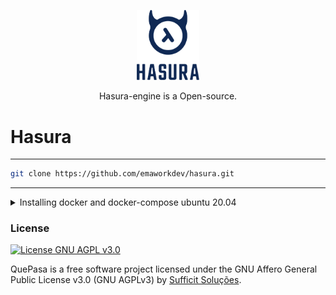 <p align="center">
	<img src="https://github.com/emaworkdev/hasura/blob/main/hasura.png" alt="Hasura-logo" width="100" />	
	<p align="center">Hasura-engine is a Open-source.</p>
</p>

# Hasura

<hr>

```bash
git clone https://github.com/emaworkdev/hasura.git

```
<hr/>


<details>
  <summary>Installing docker and docker-compose ubuntu 20.04</summary>

  ```bash
        sudo apt update

	sudo apt install apt-transport-https ca-certificates curl software-properties-common

	curl -fsSL https://download.docker.com/linux/ubuntu/gpg | sudo apt-key add -

	sudo add-apt-repository "deb [arch=amd64] https://download.docker.com/linux/ubuntu focal stable"

	apt-cache policy docker-ce

	sudo apt install docker-ce

	no servidor
	sudo systemctl status docker

	no wsl
	sudo service docker status
	sudo service docker start

	sudo usermod -aG docker ${USER}
	su - ${USER}
	groups
	sudo usermod -aG docker username


	sudo curl -L "https://github.com/docker/compose/releases/download/1.26.0/docker-compose-$(uname -s)-$(uname -m)" -o /usr/local/bin/docker-compose
	sudo chmod +x /usr/local/bin/docker-compose
	docker-compose --version


  ```



  ### **First step**

    Clone the repo 

    ```bash

  git clone https://github.com/sufficit/sufficit-quepasa-fork.git

    ```

  ### **Second step**

    Create Database and Users

  ```bash

  sudo mysql

  # create the user

  mysql> CREATE USER 'quepasa'@'%'IDENTIFIED BY 'S0me_RaNdoM_T3*T';

  # Granting Permition to the Quepasa User

  mysql> GRANT ALL ON quepasa.* TO 'quepasa'@'%';

  # Flushing the Privileges 

  mysql> FLUSH PRIVILEGES;

  # Create quepasa DataBase 

  mysql> CREATE DATABASE quepasa;

  # exit mysql 

  mysql> exit

  ```

  ### **Third step**

    Creating the Tables Required

    ```bash
  # cd into the cloned reop

  cd <git_clone_location>/src/migrations/

  #below will create the relevent tables in the quepasa database for you

  sudo mysql --database=quepasa < 1_create_tables.up.sql

    ```
  ### **Forth step**

  Creating the .env file

  ```bash
  # this file contains all the environment varibles that the system needed do the changes that matches your deployment

  #create the .env file in the below location

  nano <git_clone_location>/src/.env

  # content of the file should looklike this 

  WEBAPIHOST=0.0.0.0 
  WEBAPIPORT=31000 # web port of the API
  WEBSOCKETSSL=false # http or Https
  DBDRIVER=mysql #Databse Server
  DBHOST=localhost
  DBDATABASE=quepasa
  DBPORT=3306
  DBUSER=quepasa
  DBPASSWORD='S0me_RaNdoM_T3*T' #the string you created in the third step 
  DBSSLMODE=disable
  APP_ENV=development # this will write some extra debug messages you can change it to production if needed
  MIGRATIONS=false
  SIGNING_SECRET=5345fgdgfd54asdasdasdd #some random test this will be used for password encription 

  ```

  ### **Fifth step**

  Compiling the Packge

  ```bash
  # cd into the src directory

  <git_clone_location>/src/

  # compile using golang this may take few seconds to compile

  go run main.go

  ```
  if error occourd such as *"go not found"* please make sure to [export the path](#installing-golang) again


  ### **Final step**

  - go to http://your.ip.address:3100/setup in the web browser and register an admin user for your system
  - log in to the sysetm http://your.ip.address:3100 form previously created user and scan the qr using you whatsapp 






  ---



  ## Docker Implimentation

  ### Prerequisites

  For local development
  * docker
  * golang
  * postgresql

  ### Run using Docker

  * Add info about database migrations

  ```bash

  make docker_build
  # edit docker-compose.yml.sample to your hearts content
  docker-compose up
  ```

  ## HTTP API

  1. Use the `Accept: application/json` header
  2. `TOKEN` should be treated like a password.

  ### Get bot info

  A simple method for testing your bot's auth token. Requires no parameters. Returns basic information about the bot.

  **request**
  ```
  GET /bot/<TOKEN>/
  ```

  ***response***

  ```json
  {
      "id": "5454544554343@c.us",
      "user_id": "845ae4d0-f2c3-5342-91a2-5b45cb8db57c",
      "token": "8129c0b4-0b96-4486-84fc-c3dd7b03f846",
    "webhook" : "",
      "is_verified": true,
      "created_at": "2018-11-02T11:36:24.273Z",
      "updated_at": "2018-11-02T11:36:24.273Z"
  }

  ```

  ### Sending

  **request**
  ```
  POST /bot/<TOKEN>/send

  {
    "recipient": "+15555555552",
    "messsage": "Hello World!"
  }
  ```

  **response**
  ```json
  {
    "result": {
      "recipient": "+15555555551",
      "source": "+15555555552",
      "status": "sent",
      "timestamp": "1543420505142"
    }
  }
  ```

  ### Receive

  The "timestamp" query parameter is optional. A maximum of 40 messages per conversation will be returned.

  **request**
  ```
  GET /bot/<TOKEN>/receive?timestamp=1541265073783
  ```

  **response**
  ```json
  {
    "messages": [
      {
        "source": "+15555555551",
        "timestamp": "1541265073894",
        "message": {
          "body": "Hello World!",
          "profileKey": "XXTXQ=="
        }
      }
    ],
    "bot": {
      "id": "129f1757-e706-452e-aa1c-4994a95e1092",
      "number": "+15555555552",
      "user_id": "845ae4d0-f2c3-5342-91a2-5b45cb8db57c",
      "token": "8129c0b4-0b96-4486-84fc-c3dd7b03f846",
      "is_verified": true,
      "created_at": "2018-11-02T11:36:24.273Z",
      "updated_at": "2018-11-02T11:36:24.273Z"
    }
  }
  ```
  ### Environment Variables

  WEBAPIHOST:
  WEBAPIPORT:			"31000"				#
  WEBSOCKETSSL:
  DBDRIVER:			"mysql"
  DBHOST: 			"localhost"			#
  DBDATABASE:			"quepasa_dev"   	#
  DBPORT:				"5432"				#
  DBUSER:				"quepasa"			#
  DBPASSWORD:			"quepasa"			#
  DBSSLMODE:			"disable"			#
  APP_ENV:			"development"		#
  HTTPLOGS:			false				# Should log http requests ?
  MIGRATIONS:			false
  DEBUGREQUESTS:		true				#
  DEBUGJSONMESSAGES:	true				#
  SIGNING_SECRET:		"any secret here"	#
  TZ:					"America/Sao_Paulo"	#
</details>

### License

[![License GNU AGPL v3.0](https://img.shields.io/badge/License-AGPL%203.0-lightgrey.svg)](https://github.com/sufficit/sufficit-quepasa-fork/blob/master/LICENSE.md)

QuePasa is a free software project licensed under the GNU Affero General Public License v3.0 (GNU AGPLv3) by [Sufficit Soluções](https://www.sufficit.com.br).

[0]: https://whatsapp.com
[1]: https://github.com/tulir/whatsmeowz
